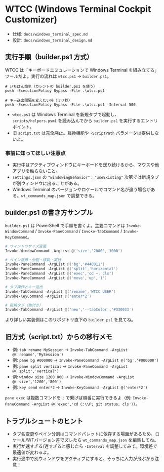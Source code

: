 # WTCC (Windows Terminal Cockpit Customizer)

- 仕様: `docs/windows_terminal_spec.md`
- 設計: `docs/windows_terminal_design.md`

## 実行手順（builder.ps1 方式）

WTCC は「キーボードエミュレーションで Windows Terminal を組み立てる」ツールだよ。実行の流れは `wtcc.ps1` → `builder.ps1`。

```
# いちばん簡単（カレントの builder.ps1 を使う）
pwsh -ExecutionPolicy Bypass -File .\wtcc.ps1

# キー送出間隔を変えたい時（ミリ秒）
pwsh -ExecutionPolicy Bypass -File .\wtcc.ps1 -Interval 500
```

- `wtcc.ps1` は Windows Terminal を新規タブで起動し、`scripts/helpers.psm1` を読み込んでから `builder.ps1` を実行するエントリポイント。
- 旧 `script.txt` は完全廃止。互換機能や `-ScriptPath` パラメータは提供しないよ。

### 事前に知ってほしい注意点

- 実行中はアクティブウィンドウにキーボードを送り続けるから、マウスや他アプリを触らないこと。
- `settings.json` の `"windowingBehavior": "useExisting"` 次第では新規タブが別ウィンドウに出ることがある。
- Windows Terminal のバージョンやロケールでコマンド名が違う場合がある。`wt_commands_map.json` で調整できる。

## builder.ps1 の書き方サンプル

`builder.ps1` は PowerShell で手順を書くよ。主要コマンドは `Invoke-WindowCommand` / `Invoke-PaneCommand` / `Invoke-TabCommand` / `Invoke-KeyCommand`。

```powershell
# ウィンドウサイズ変更
Invoke-WindowCommand -ArgList @('size','2000','1000')

# ペイン装飾・分割・移動・実行
Invoke-PaneCommand -ArgList @('bg','#440011')
Invoke-PaneCommand -ArgList @('split','horizontal')
Invoke-PaneCommand -ArgList @('exec','cd ~; cls')
Invoke-PaneCommand -ArgList @('move','up','1')

# タブ操作とキー送出
Invoke-TabCommand -ArgList @('rename','WTCC USER')
Invoke-KeyCommand -ArgList @('enter*2')

# 新規タブ（色付き）
Invoke-TabCommand -ArgList @('new','--tabColor','#330033')
```

より詳しい実装例はこのリポジトリ直下の `builder.ps1` を見てね。

## 旧方式（script.txt）からの移行メモ

- 例: `tab rename MySession` → `Invoke-TabCommand -ArgList @('rename','MySession')`
- 例: `pane bg #000000` → `Invoke-PaneCommand -ArgList @('bg','#000000')`
- 例: `pane split vertical` → `Invoke-PaneCommand -ArgList @('split','vertical')`
- 例: `window size 1200 800` → `Invoke-WindowCommand -ArgList @('size','1200','800')`
- 例: `key send enter*2` → `Invoke-KeyCommand -ArgList @('enter*2')`

`pane exec` は複数コマンドを `;` で繋げば順番に実行できるよ（例: `Invoke-PaneCommand -ArgList @('exec','cd C:\\P; git status; cls')`）。

## トラブルシュートのヒント

- タブ名変更やペイン分割はコマンドパレットに依存する場面があるため、ロケール/WTバージョン差でズレたら `wt_commands_map.json` を編集してね。
- 実行が速すぎる/遅すぎると感じたら `-Interval` を調整してみて。環境差で最適値が変わるよ。
- 実行途中で別ウィンドウをアクティブにすると、そっちに入力が飛ぶから注意！
